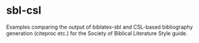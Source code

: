 # sbl-csl

Examples comparing the output of biblatex-sbl and CSL-based bibliography generation (citeproc etc.) for the Society of Biblical Literature Style guide.
